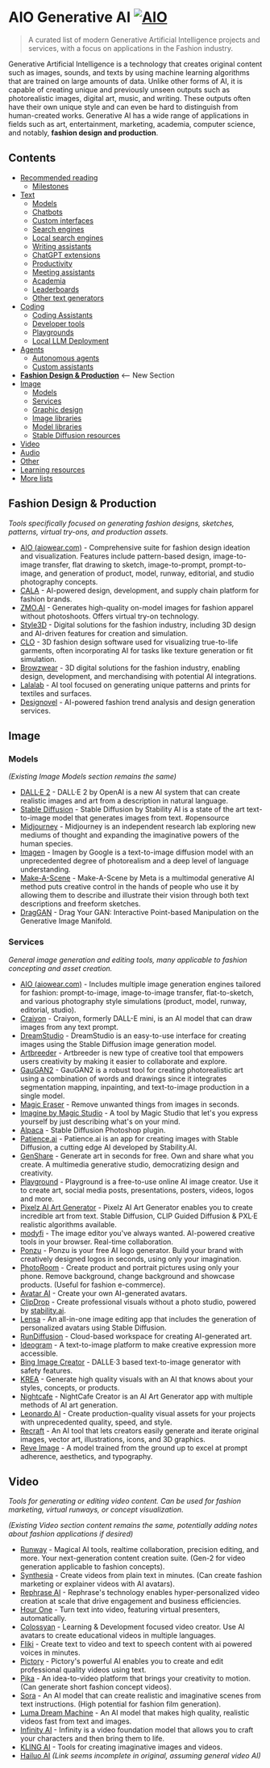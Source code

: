 # AIO Generative AI [![AIO](https://upload.wikimedia.org/wikipedia/commons/thumb/4/4c/Aiowear_logo_black_3x.png/1200px-Aiowear_logo_black_3x.png?20240417120052)](https://aiowear.com/)

> A curated list of modern Generative Artificial Intelligence projects and services, with a focus on applications in the Fashion industry.

Generative Artificial Intelligence is a technology that creates original content such as images, sounds, and texts by using machine learning algorithms that are trained on large amounts of data. Unlike other forms of AI, it is capable of creating unique and previously unseen outputs such as photorealistic images, digital art, music, and writing. These outputs often have their own unique style and can even be hard to distinguish from human-created works. Generative AI has a wide range of applications in fields such as art, entertainment, marketing, academia, computer science, and notably, **fashion design and production**.

## Contents

- [Recommended reading](#recommended-reading)
  - [Milestones](#milestones)
- [Text](#text)
  - [Models](#models)
  - [Chatbots](#chatbots)
  - [Custom interfaces](#custom-interfaces)
  - [Search engines](#search-engines)
  - [Local search engines](#local-search-engines)
  - [Writing assistants](#writing-assistants)
  - [ChatGPT extensions](#chatgpt-extensions)
  - [Productivity](#productivity)
  - [Meeting assistants](#meeting-assistants)
  - [Academia](#academia)
  - [Leaderboards](#leaderboards)
  - [Other text generators](#other-text-generators)
- [Coding](#coding)
  - [Coding Assistants](#coding-assistants)
  - [Developer tools](#developer-tools)
  - [Playgrounds](#playgrounds)
  - [Local LLM Deployment](#local-llm-deployment)
- [Agents](#agents)
  - [Autonomous agents](#autonomous-agents)
  - [Custom assistants](#custom-assistants)
- **[Fashion Design & Production](#fashion-design--production)** <-- New Section
- [Image](#image)
  - [Models](#models-1)
  - [Services](#services)
  - [Graphic design](#graphic-design)
  - [Image libraries](#image-libraries)
  - [Model libraries](#model-libraries)
  - [Stable Diffusion resources](#stable-diffusion-resources)
- [Video](#video)
- [Audio](#audio)
- [Other](#other)
- [Learning resources](#learning-resources)
- [More lists](#more-lists)

## Fashion Design & Production

*Tools specifically focused on generating fashion designs, sketches, patterns, virtual try-ons, and production assets.*

- [AIO (aiowear.com)](https://aiowear.com/) - Comprehensive suite for fashion design ideation and visualization. Features include pattern-based design, image-to-image transfer, flat drawing to sketch, image-to-prompt, prompt-to-image, and generation of product, model, runway, editorial, and studio photography concepts.
- [CALA](https://ca.la/) - AI-powered design, development, and supply chain platform for fashion brands.
- [ZMO.AI](https://www.zmo.ai/) - Generates high-quality on-model images for fashion apparel without photoshoots. Offers virtual try-on technology.
- [Style3D](https://www.style3d.com/) - Digital solutions for the fashion industry, including 3D design and AI-driven features for creation and simulation.
- [CLO](https://www.clo3d.com/) - 3D fashion design software used for visualizing true-to-life garments, often incorporating AI for tasks like texture generation or fit simulation.
- [Browzwear](https://browzwear.com/) - 3D digital solutions for the fashion industry, enabling design, development, and merchandising with potential AI integrations.
- [Lalalab](https://lalalab.ai/) - AI tool focused on generating unique patterns and prints for textiles and surfaces.
- [Designovel](https://www.designovel.com/) - AI-powered fashion trend analysis and design generation services.

## Image

### Models

*(Existing Image Models section remains the same)*
- [DALL·E 2](https://openai.com/dall-e-2/) - DALL·E 2 by OpenAI is a new AI system that can create realistic images and art from a description in natural language.
- [Stable Diffusion](https://huggingface.co/CompVis/stable-diffusion-v1-4) - Stable Diffusion by Stability AI is a state of the art text-to-image model that generates images from text. #opensource
- [Midjourney](https://www.midjourney.com/) - Midjourney is an independent research lab exploring new mediums of thought and expanding the imaginative powers of the human species.
- [Imagen](https://imagen.research.google/) - Imagen by Google is a text-to-image diffusion model with an unprecedented degree of photorealism and a deep level of language understanding.
- [Make-A-Scene](https://ai.facebook.com/blog/greater-creative-control-for-ai-image-generation/) - Make-A-Scene by Meta is a multimodal generative AI method puts creative control in the hands of people who use it by allowing them to describe and illustrate their vision through both text descriptions and freeform sketches.
- [DragGAN](https://github.com/XingangPan/DragGAN) - Drag Your GAN: Interactive Point-based Manipulation on the Generative Image Manifold.

### Services

*General image generation and editing tools, many applicable to fashion concepting and asset creation.*

- [AIO (aiowear.com)](https://aiowear.com/) - Includes multiple image generation engines tailored for fashion: prompt-to-image, image-to-image transfer, flat-to-sketch, and various photography style simulations (product, model, runway, editorial, studio).
- [Craiyon](https://www.craiyon.com/) - Craiyon, formerly DALL-E mini, is an AI model that can draw images from any text prompt.
- [DreamStudio](https://beta.dreamstudio.ai/) - DreamStudio is an easy-to-use interface for creating images using the Stable Diffusion image generation model.
- [Artbreeder](https://www.artbreeder.com/) - Artbreeder is new type of creative tool that empowers users creativity by making it easier to collaborate and explore.
- [GauGAN2](http://gaugan.org/gaugan2/) - GauGAN2 is a robust tool for creating photorealistic art using a combination of words and drawings since it integrates segmentation mapping, inpainting, and text-to-image production in a single model.
- [Magic Eraser](https://www.magiceraser.io/) - Remove unwanted things from images in seconds.
- [Imagine by Magic Studio](https://magicstudio.com/imagine) - A tool by Magic Studio that let's you express yourself by just describing what's on your mind.
- [Alpaca](https://www.getalpaca.io/) - Stable Diffusion Photoshop plugin.
- [Patience.ai](https://www.patience.ai/) - Patience.ai is an app for creating images with Stable Diffusion, a cutting edge AI developed by Stability.AI.
- [GenShare](https://www.genshare.io/) - Generate art in seconds for free. Own and share what you create. A multimedia generative studio, democratizing design and creativity.
- [Playground](https://playground.com/) - Playground is a free-to-use online AI image creator. Use it to create art, social media posts, presentations, posters, videos, logos and more.
- [Pixelz AI Art Generator](https://pixelz.ai/) - Pixelz AI Art Generator enables you to create incredible art from text. Stable Diffusion, CLIP Guided Diffusion & PXL·E realistic algorithms available.
- [modyfi](https://www.modyfi.io/) - The image editor you've always wanted. AI-powered creative tools in your browser. Real-time collaboration.
- [Ponzu](https://www.ponzu.ai/) - Ponzu is your free AI logo generator. Build your brand with creatively designed logos in seconds, using only your imagination.
- [PhotoRoom](https://www.photoroom.com/) - Create product and portrait pictures using only your phone. Remove background, change background and showcase products. (Useful for fashion e-commerce).
- [Avatar AI](https://avatarai.me/) - Create your own AI-generated avatars.
- [ClipDrop](https://clipdrop.co/) - Create professional visuals without a photo studio, powered by [stability.ai](https://stability.ai/).
- [Lensa](https://prisma-ai.com/lensa) - An all-in-one image editing app that includes the generation of personalized avatars using Stable Diffusion.
- [RunDiffusion](https://rundiffusion.com/) - Cloud-based workspace for creating AI-generated art.
- [Ideogram](https://ideogram.ai/) - A text-to-image platform to make creative expression more accessible.
- [Bing Image Creator](https://www.bing.com/images/create) - DALLE·3 based text-to-image generator with safety features.
- [KREA](https://www.krea.ai/) - Generate high quality visuals with an AI that knows about your styles, concepts, or products.
- [Nightcafe](https://creator.nightcafe.studio/) - NightCafe Creator is an AI Art Generator app with multiple methods of AI art generation.
- [Leonardo AI](https://leonardo.ai/) - Create production-quality visual assets for your projects with unprecedented quality, speed, and style.
- [Recraft](https://www.recraft.ai/) - An AI tool that lets creators easily generate and iterate original images, vector art, illustrations, icons, and 3D graphics.
- [Reve Image](https://reve.art/) - A model trained from the ground up to excel at prompt adherence, aesthetics, and typography.

## Video

*Tools for generating or editing video content. Can be used for fashion marketing, virtual runways, or concept visualization.*

*(Existing Video section content remains the same, potentially adding notes about fashion applications if desired)*
- [Runway](https://runwayml.com/) - Magical AI tools, realtime collaboration, precision editing, and more. Your next-generation content creation suite. (Gen-2 for video generation applicable to fashion concepts).
- [Synthesia](https://www.synthesia.io/) - Create videos from plain text in minutes. (Can create fashion marketing or explainer videos with AI avatars).
- [Rephrase AI](https://www.rephrase.ai/) - Rephrase's technology enables hyper-personalized video creation at scale that drive engagement and business efficiencies.
- [Hour One](https://hourone.ai/) - Turn text into video, featuring virtual presenters, automatically.
- [Colossyan](https://www.colossyan.com/) - Learning & Development focused video creator. Use AI avatars to create educational videos in multiple languages.
- [Fliki](https://fliki.ai/) - Create text to video and text to speech content with ai powered voices in minutes.
- [Pictory](https://pictory.ai/) - Pictory's powerful AI enables you to create and edit professional quality videos using text.
- [Pika](https://pika.art/) - An idea-to-video platform that brings your creativity to motion. (Can generate short fashion concept videos).
- [Sora](https://openai.com/sora) - An AI model that can create realistic and imaginative scenes from text instructions. (High potential for fashion film generation).
- [Luma Dream Machine](https://lumalabs.ai/dream-machine) - An AI model that makes high quality, realistic videos fast from text and images.
- [Infinity AI](https://infinity.ai/) - Infinity is a video foundation model that allows you to craft your characters and then bring them to life.
- [KLING AI](https://klingai.com/) - Tools for creating imaginative images and videos.
- [Hailuo AI](https://hail...) *(Link seems incomplete in original, assuming general video AI)*
